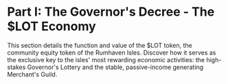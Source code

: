 # Part I: The Governor's Decree - The $LOT Economy
<!-- Publication styles -->
<link rel="stylesheet" href="../assets/styles.css">

<div class="container">


This section details the function and value of the $LOT token, the community equity token of the Rumhaven Isles. Discover how it serves as the exclusive key to the isles' most rewarding economic activities: the high-stakes Governor's Lottery and the stable, passive-income generating Merchant's Guild.

</div>

